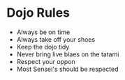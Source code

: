 Dojo Rules
==========
* Always be on time
* Always take off your shoes
* Keep the dojo tidy
* Never bring live blaes on the tatami
* Respect your oppon
* Most Sensei's should be respected

